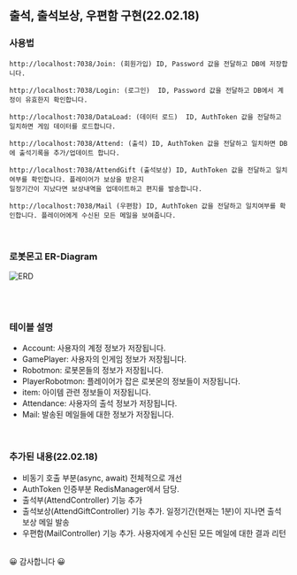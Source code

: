 ## 출석, 출석보상, 우편함 구현(22.02.18)

### 사용법
```
http://localhost:7038/Join: (회원가입) ID, Password 값을 전달하고 DB에 저장합니다.

http://localhost:7038/Login: (로그인)  ID, Password 값을 전달하고 DB에서 계정이 유효한지 확인합니다. 

http://localhost:7038/DataLoad: (데이터 로드)  ID, AuthToken 값을 전달하고 일치하면 게임 데이터를 로드합니다.

http://localhost:7038/Attend: (출석) ID, AuthToken 값을 전달하고 일치하면 DB에 출석기록을 추가/업데이트 합니다.

http://localhost:7038/AttendGift (출석보상) ID, AuthToken 값을 전달하고 일치여부를 확인합니다. 플레이어가 보상을 받은지 
일정기간이 지났다면 보상내역을 업데이트하고 편지를 발송합니다.

http://localhost:7038/Mail (우편함) ID, AuthToken 값을 전달하고 일치여부를 확인합니다. 플레이어에게 수신된 모든 메일을 보여줍니다.
```
<br/>

### 로봇몬고 ER-Diagram
![ERD](https://user-images.githubusercontent.com/30414979/154617494-d72475b2-fe03-4dfc-8334-6708edd8b1ac.png)


<br/><br/>
### 테이블 설명
- Account: 사용자의 계정 정보가 저장됩니다.
- GamePlayer: 사용자의 인게임 정보가 저장됩니다.
- Robotmon: 로봇몬들의 정보가 저장됩니다.
- PlayerRobotmon: 플레이어가 잡은 로봇몬의 정보들이 저장됩니다.
- item: 아이템 관련 정보들이 저장됩니다.
- Attendance: 사용자의 출석 정보가 저장됩니다.
- Mail: 발송된 메일들에 대한 정보가 저장됩니다.
<br/>
 
### 추가된 내용(22.02.18)
- 비동기 호출 부분(async, await) 전체적으로 개선
- AuthToken 인증부분 RedisManager에서 담당.
- 출석부(AttendController) 기능 추가
- 출석보상(AttendGiftController) 기능 추가. 일정기간(현재는 1분)이 지나면 출석보상 메일 발송
- 우편함(MailController) 기능 추가. 사용자에게 수신된 모든 메일에 대한 결과 리턴
 
<br/>
😀 감사합니다 😀      

